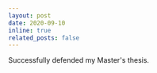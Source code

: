```yaml
---
layout: post
date: 2020-09-10
inline: true
related_posts: false
---
```


Successfully defended my Master's thesis.